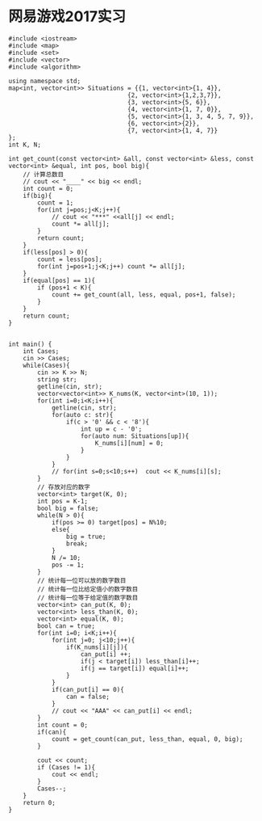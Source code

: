 # 网易游戏2017实习


    #include <iostream>
    #include <map>
    #include <set>
    #include <vector>
    #include <algorithm>
    
    using namespace std;
    map<int, vector<int>> Situations = {{1, vector<int>{1, 4}},
                                     {2, vector<int>{1,2,3,7}},
                                     {3, vector<int>{5, 6}},
                                     {4, vector<int>{1, 7, 0}},
                                     {5, vector<int>{1, 3, 4, 5, 7, 9}},
                                     {6, vector<int>{2}},
                                     {7, vector<int>{1, 4, 7}}
    };
    int K, N;
    
    int get_count(const vector<int> &all, const vector<int> &less, const vector<int> &equal, int pos, bool big){
        // 计算总数目
        // cout << "____" << big << endl;
        int count = 0;
        if(big){
            count = 1;
            for(int j=pos;j<K;j++){
                // cout << "***" <<all[j] << endl;
                count *= all[j];
            }
            return count;
        }
        if(less[pos] > 0){
            count = less[pos];
            for(int j=pos+1;j<K;j++) count *= all[j];
        }
        if(equal[pos] == 1){
            if (pos+1 < K){
                count += get_count(all, less, equal, pos+1, false);
            }
        }
        return count;
    }
    
    
    int main() {
        int Cases;
        cin >> Cases;
        while(Cases){
            cin >> K >> N;
            string str;
            getline(cin, str);
            vector<vector<int>> K_nums(K, vector<int>(10, 1));
            for(int i=0;i<K;i++){
                getline(cin, str);
                for(auto c: str){
                    if(c > '0' && c < '8'){
                        int up = c - '0';
                        for(auto num: Situations[up]){
                            K_nums[i][num] = 0;
                        }
                    }
                }
                // for(int s=0;s<10;s++)  cout << K_nums[i][s];
            }
            // 存放对应的数字
            vector<int> target(K, 0);
            int pos = K-1;
            bool big = false;
            while(N > 0){
                if(pos >= 0) target[pos] = N%10;
                else{
                    big = true;
                    break;
                }
                N /= 10;
                pos -= 1;
            }
            // 统计每一位可以放的数字数目
            // 统计每一位比给定值小的数字数目
            // 统计每一位等于给定值的数字数目
            vector<int> can_put(K, 0);
            vector<int> less_than(K, 0);
            vector<int> equal(K, 0);
            bool can = true;
            for(int i=0; i<K;i++){
                for(int j=0; j<10;j++){
                    if(K_nums[i][j]){
                        can_put[i] ++;
                        if(j < target[i]) less_than[i]++;
                        if(j == target[i]) equal[i]++;
                    }
                }
                if(can_put[i] == 0){
                    can = false;
                }
                // cout << "AAA" << can_put[i] << endl;
            }
            int count = 0;
            if(can){
                count = get_count(can_put, less_than, equal, 0, big);
            }
    
            cout << count;
            if (Cases != 1){
                cout << endl;
            }
            Cases--;
        }
        return 0;
    }


